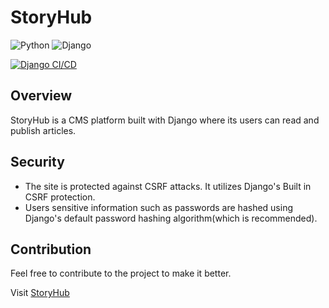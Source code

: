 # StoryHub
![Python](https://img.shields.io/badge/Python-14354C?style=for-the-badge&logo=python&logoColor=white)
![Django](https://img.shields.io/badge/Django-092E20?style=for-the-badge&logo=django&logoColor=white)

[![Django CI/CD](https://github.com/raykipkorir/storyhub/actions/workflows/django.yml/badge.svg?event=push)](https://github.com/raykipkorir/storyhub/actions/workflows/django.yml)

## Overview
StoryHub is a CMS platform built with Django where its users can read and publish articles.

## Security
- The site is protected against CSRF attacks. It utilizes Django's Built in CSRF protection.
- Users sensitive information such as passwords are hashed using Django's default password hashing algorithm(which is recommended). 

## Contribution
Feel free to contribute to the project to make it better.

Visit [StoryHub](https://storyhub-spaj.onrender.com/)
